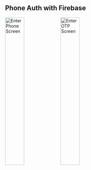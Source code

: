 ## Phone Auth with Firebase

<img src="https://github.com/fayaz07/flutter_firebase/screenshots/enter_phone.png" alt="Enter Phone Screen" width="35%" height="35%"/>

<img src="https://github.com/fayaz07/flutter_firebase/screenshots/enter_otp.png" alt="Enter OTP Screen" width="35%" height="35%"/>
